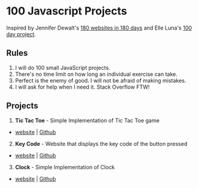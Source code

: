 # 100 Javascript Projects

Inspired by Jennifer Dewalt's [180 websites in 180 days](http://jenniferdewalt.com/index.html) and Elle Luna's [100 day project](https://thegreatdiscontent.com/100days).

## Rules

1. I will do 100 small JavaScript projects.
2. There's no time limit on how long an individual exercise can take.
3. Perfect is the enemy of good. I will not be afraid of making mistakes.
4. I will ask for help when I need it. Stack Overflow FTW!

## Projects
1. **Tic Tac Toe** - Simple Implementation of Tic Tac Toe game
  - [website]("https://github.com/fahadkaleem/TicTacToeJS") | [Github]("https://github.com/fahadkaleem/TicTacToeJS")
2. **Key Code** - Website that displays the key code of the button pressed
  - [website]("https://github.com/fahadkaleem/KeyCode") | [Github]("https://github.com/fahadkaleem/KeyCode")
3. **Clock** - Simple Implementation of Clock
  - [website]("https://github.com/fahadkaleem/ClockJS") | [Github]("https://github.com/fahadkaleem/ClockJS")
